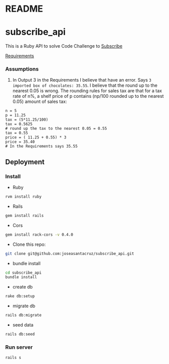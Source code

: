 # README

# subscribe_api #
This is a Ruby API to solve Code Challenge to [Subscribe](https://subscribeplatform.com/)

[Requirements](https://gist.github.com/safplatform/792314da6b54346594432f30d5868f36)
### Assumptions
1. In Output 3 in the Requirements I believe that have an error. Says `3 imported box of chocolates: 35.55`. I believe that the round up to the nearest 0.05 is wrong.  The rounding rules for sales tax are that for a tax rate of n%, a shelf price of p contains (np/100 rounded up to the nearest 0.05) amount of sales tax:
```
n = 5
p = 11.25
tax = (5*11.25/100)
tax = 0.5625
# round up the tax to the nearest 0.05 = 0.55
tax = 0.55
price = ( 11.25 + 0.55) * 3
price = 35.40
# In the Requirements says 35.55
```
## Deployment
### Install
- Ruby
```sh
rvm install ruby
```
- Rails
```sh
gem install rails
```
- Cors
```sh
gem install rack-cors -v 0.4.0
```
- Clone this repo:
```sh
git clone git@github.com:joseasantacruz/subscribe_api.git
```
- bundle install
```sh
cd subscribe_api
bundle install
```
- create db
```sh
rake db:setup
```
- migrate db
```sh
rails db:migrate
``` 
- seed data
```sh
rails db:seed
``` 
### Run server
```sh
rails s
``` 